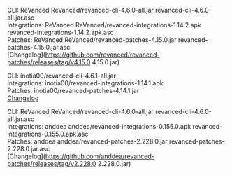 CLI: ReVanced
ReVanced/revanced-cli-4.6.0-all.jar
revanced-cli-4.6.0-all.jar.asc  
Integrations: ReVanced
ReVanced/revanced-integrations-1.14.2.apk
revanced-integrations-1.14.2.apk.asc  
Patches: ReVanced
ReVanced/revanced-patches-4.15.0.jar
revanced-patches-4.15.0.jar.asc  
[Changelog](https://github.com/revanced/revanced-patches/releases/tag/v4.15.0
4.15.0.jar)




CLI: inotia00/revanced-cli-4.6.1-all.jar  
Integrations: inotia00/revanced-integrations-1.14.1.apk  
Patches: inotia00/revanced-patches-4.14.1.jar  
[Changelog](https://github.com/inotia00/revanced-patches/releases/tag/v4.14.1)




CLI: ReVanced
ReVanced/revanced-cli-4.6.0-all.jar
revanced-cli-4.6.0-all.jar.asc  
Integrations: anddea
anddea/revanced-integrations-0.155.0.apk
revanced-integrations-0.155.0.apk.asc  
Patches: anddea
anddea/revanced-patches-2.228.0.jar
revanced-patches-2.228.0.jar.asc  
[Changelog](https://github.com/anddea/revanced-patches/releases/tag/v2.228.0
2.228.0.jar)

